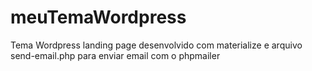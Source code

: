 # meuTemaWordpress
Tema Wordpress landing page desenvolvido com materialize e arquivo send-email.php para enviar email com o phpmailer
